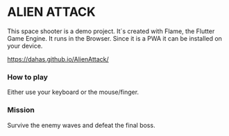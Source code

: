 # ALIEN ATTACK

This space shooter is a demo project. It´s created with Flame, the Flutter Game Engine. It runs in the Browser. Since it is a PWA it can be installed on your device. 

https://dahas.github.io/AlienAttack/

### How to play

Either use your keyboard or the mouse/finger.

### Mission

Survive the enemy waves and defeat the final boss.
